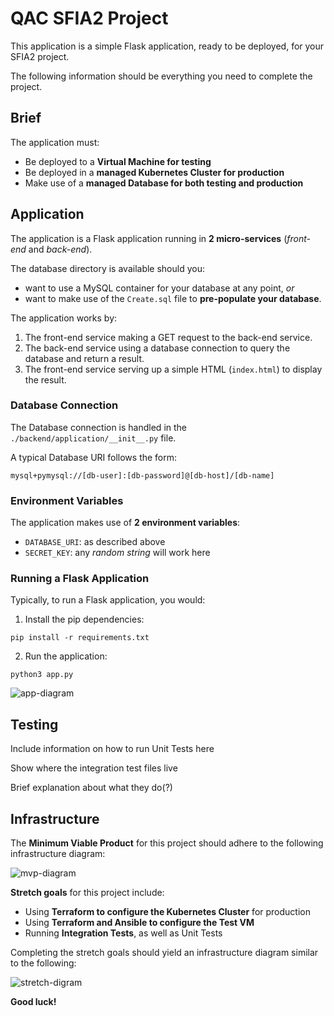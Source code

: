 # QAC SFIA2 Project

This application is a simple Flask application, ready to be deployed, for your SFIA2 project.

The following information should be everything you need to complete the project.

## Brief

The application must:

- Be deployed to a **Virtual Machine for testing**
- Be deployed in a **managed Kubernetes Cluster for production**
- Make use of a **managed Database for both testing and production**

## Application

The application is a Flask application running in **2 micro-services** (*front-end* and *back-end*).  

The database directory is available should you: 
  - want to use a MySQL container for your database at any point, *or*
  - want to make use of the `Create.sql` file to **pre-populate your database**.

The application works by:
1. The front-end service making a GET request to the back-end service. 
2. The back-end service using a database connection to query the database and return a result.
3. The front-end service serving up a simple HTML (`index.html`) to display the result.

### Database Connection

The Database connection is handled in the `./backend/application/__init__.py` file.

A typical Database URI follows the form:

```
mysql+pymysql://[db-user]:[db-password]@[db-host]/[db-name]
```

### Environment Variables

The application makes use of **2 environment variables**:

- `DATABASE_URI`: as described above
- `SECRET_KEY`: any *random string* will work here

### Running a Flask Application

Typically, to run a Flask application, you would:

1. Install the pip dependencies:

```
pip install -r requirements.txt
```

2. Run the application:

```
python3 app.py
```

![app-diagram](https://i.imgur.com/wnbDazy.png)

## Testing
Include information on how to run Unit Tests here

Show where the integration test files live

Brief explanation about what they do(?)

## Infrastructure

The **Minimum Viable Product** for this project should adhere to the following infrastructure diagram:

![mvp-diagram](https://imgur.com/pcH67db.png)

**Stretch goals** for this project include:

- Using **Terraform to configure the Kubernetes Cluster** for production 
- Using **Terraform and Ansible to configure the Test VM**
- Running **Integration Tests**, as well as Unit Tests

Completing the stretch goals should yield an infrastructure diagram similar to the following:

![stretch-digram](https://imgur.com/0uQqbBg.png)

**Good luck!**
